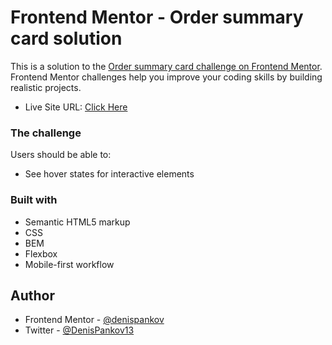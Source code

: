 # Frontend Mentor - Order summary card solution

This is a solution to the [Order summary card challenge on Frontend Mentor](https://www.frontendmentor.io/challenges/order-summary-component-QlPmajDUj). Frontend Mentor challenges help you improve your coding skills by building realistic projects.

- Live Site URL: [Click Here](https://vercel.com/idenispankov-gmailcom/order-summary-card)

### The challenge

Users should be able to:

- See hover states for interactive elements

### Built with

- Semantic HTML5 markup
- CSS
- BEM
- Flexbox
- Mobile-first workflow

## Author

- Frontend Mentor - [@denispankov](https://www.frontendmentor.io/profile/idenispankov)
- Twitter - [@DenisPankov13](https://twitter.com/DenisPankov13)
